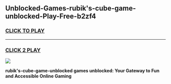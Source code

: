 
## Unblocked-Games-rubik's-cube-game-unblocked-Play-Free-b2zf4
<h3>
<a href="https://premium76.site?title=rubik's-cube-game-unblocked&ref=21A">CLICK TO PLAY</a></h3>
<hr>

<h3>
<a href="https://premium76.site?title=rubik's-cube-game-unblocked&ref=21A">CLICK 2 PLAY</a>
  
</h3>

<a href="https://premium76.site?title=rubik's-cube-game-unblocked&ref=21A"><img src="https://clearcache.store/games.png"></a>


**rubik's-cube-game-unblocked games unblocked: Your Gateway to Fun and Accessible Online Gaming**
